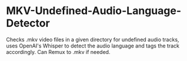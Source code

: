 # MKV-Undefined-Audio-Language-Detector
Checks .mkv video files in a given directory for undefined audio tracks, uses OpenAI's Whisper to detect the audio language and tags the track accordingly. Can Remux to .mkv if needed.
